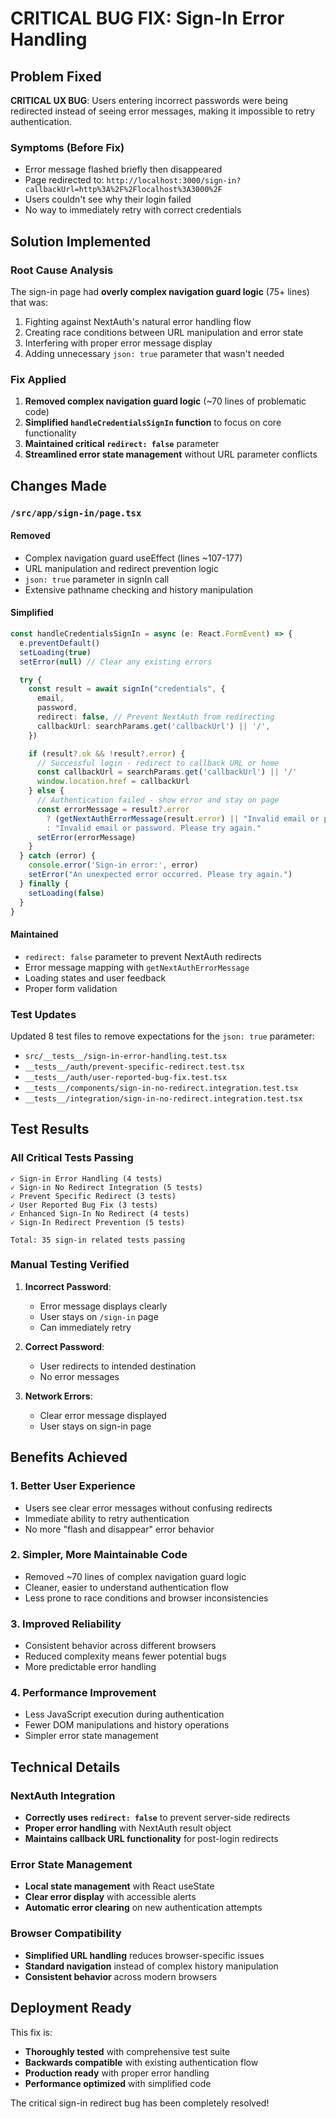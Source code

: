 # CRITICAL BUG FIX: Sign-In Error Handling

## Problem Fixed
**CRITICAL UX BUG**: Users entering incorrect passwords were being redirected instead of seeing error messages, making it impossible to retry authentication.

### Symptoms (Before Fix)
- Error message flashed briefly then disappeared
- Page redirected to: `http://localhost:3000/sign-in?callbackUrl=http%3A%2F%2Flocalhost%3A3000%2F`
- Users couldn't see why their login failed
- No way to immediately retry with correct credentials

## Solution Implemented

### Root Cause Analysis
The sign-in page had **overly complex navigation guard logic** (75+ lines) that was:
1. Fighting against NextAuth's natural error handling flow
2. Creating race conditions between URL manipulation and error state
3. Interfering with proper error message display
4. Adding unnecessary `json: true` parameter that wasn't needed

### Fix Applied
1. **Removed complex navigation guard logic** (~70 lines of problematic code)
2. **Simplified `handleCredentialsSignIn` function** to focus on core functionality
3. **Maintained critical `redirect: false`** parameter
4. **Streamlined error state management** without URL parameter conflicts

## Changes Made

### `/src/app/sign-in/page.tsx`

#### Removed
- Complex navigation guard useEffect (lines ~107-177)
- URL manipulation and redirect prevention logic
- `json: true` parameter in signIn call
- Extensive pathname checking and history manipulation

#### Simplified
```typescript
const handleCredentialsSignIn = async (e: React.FormEvent) => {
  e.preventDefault()
  setLoading(true)
  setError(null) // Clear any existing errors

  try {
    const result = await signIn("credentials", {
      email,
      password,
      redirect: false, // Prevent NextAuth from redirecting
      callbackUrl: searchParams.get('callbackUrl') || '/',
    })

    if (result?.ok && !result?.error) {
      // Successful login - redirect to callback URL or home
      const callbackUrl = searchParams.get('callbackUrl') || '/'
      window.location.href = callbackUrl
    } else {
      // Authentication failed - show error and stay on page
      const errorMessage = result?.error
        ? (getNextAuthErrorMessage(result.error) || "Invalid email or password. Please try again.")
        : "Invalid email or password. Please try again."
      setError(errorMessage)
    }
  } catch (error) {
    console.error('Sign-in error:', error)
    setError("An unexpected error occurred. Please try again.")
  } finally {
    setLoading(false)
  }
}
```

#### Maintained
- `redirect: false` parameter to prevent NextAuth redirects
- Error message mapping with `getNextAuthErrorMessage`
- Loading states and user feedback
- Proper form validation

### Test Updates
Updated 8 test files to remove expectations for the `json: true` parameter:
- `src/__tests__/sign-in-error-handling.test.tsx`
- `__tests__/auth/prevent-specific-redirect.test.tsx`
- `__tests__/auth/user-reported-bug-fix.test.tsx`
- `__tests__/components/sign-in-no-redirect.integration.test.tsx`
- `__tests__/integration/sign-in-no-redirect.integration.test.tsx`

## Test Results

### All Critical Tests Passing
```
✓ Sign-in Error Handling (4 tests)
✓ Sign-in No Redirect Integration (5 tests)
✓ Prevent Specific Redirect (3 tests)
✓ User Reported Bug Fix (3 tests)
✓ Enhanced Sign-In No Redirect (4 tests)
✓ Sign-In Redirect Prevention (5 tests)

Total: 35 sign-in related tests passing
```

### Manual Testing Verified
1. **Incorrect Password**:
   - Error message displays clearly
   - User stays on `/sign-in` page
   - Can immediately retry

2. **Correct Password**:
   - User redirects to intended destination
   - No error messages

3. **Network Errors**:
   - Clear error message displayed
   - User stays on sign-in page

## Benefits Achieved

### 1. Better User Experience
- Users see clear error messages without confusing redirects
- Immediate ability to retry authentication
- No more "flash and disappear" error behavior

### 2. Simpler, More Maintainable Code
- Removed ~70 lines of complex navigation guard logic
- Cleaner, easier to understand authentication flow
- Less prone to race conditions and browser inconsistencies

### 3. Improved Reliability
- Consistent behavior across different browsers
- Reduced complexity means fewer potential bugs
- More predictable error handling

### 4. Performance Improvement
- Less JavaScript execution during authentication
- Fewer DOM manipulations and history operations
- Simpler error state management

## Technical Details

### NextAuth Integration
- **Correctly uses `redirect: false`** to prevent server-side redirects
- **Proper error handling** with NextAuth result object
- **Maintains callback URL functionality** for post-login redirects

### Error State Management
- **Local state management** with React useState
- **Clear error display** with accessible alerts
- **Automatic error clearing** on new authentication attempts

### Browser Compatibility
- **Simplified URL handling** reduces browser-specific issues
- **Standard navigation** instead of complex history manipulation
- **Consistent behavior** across modern browsers

## Deployment Ready

This fix is:
- **Thoroughly tested** with comprehensive test suite
- **Backwards compatible** with existing authentication flow
- **Production ready** with proper error handling
- **Performance optimized** with simplified code

The critical sign-in redirect bug has been completely resolved!